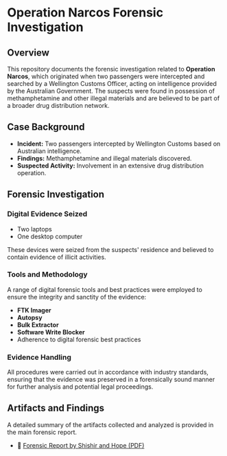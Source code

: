 
# Operation Narcos Forensic Investigation

## Overview

This repository documents the forensic investigation related to **Operation Narcos**, which originated when two passengers were intercepted and searched by a Wellington Customs Officer, acting on intelligence provided by the Australian Government. The suspects were found in possession of methamphetamine and other illegal materials and are believed to be part of a broader drug distribution network.

## Case Background

- **Incident:** Two passengers intercepted by Wellington Customs based on Australian intelligence.
- **Findings:** Methamphetamine and illegal materials discovered.
- **Suspected Activity:** Involvement in an extensive drug distribution operation.

## Forensic Investigation

### Digital Evidence Seized

- Two laptops
- One desktop computer

These devices were seized from the suspects' residence and believed to contain evidence of illicit activities.

### Tools and Methodology

A range of digital forensic tools and best practices were employed to ensure the integrity and sanctity of the evidence:

- **FTK Imager**
- **Autopsy**
- **Bulk Extractor**
- **Software Write Blocker**
- Adherence to digital forensic best practices

### Evidence Handling

All procedures were carried out in accordance with industry standards, ensuring that the evidence was preserved in a forensically sound manner for further analysis and potential legal proceedings.

## Artifacts and Findings

A detailed summary of the artifacts collected and analyzed is provided in the main forensic report.

- 📄 [Forensic Report by Shishir and Hope (PDF)](https://github.com/Samoateine1/Digital-Forensic-Project/blob/main/Forensic%20Report%20by%20Shishir%20and%20Hope.pdf)
